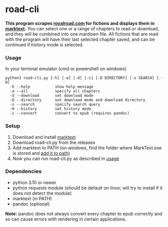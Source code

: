 # road-cli

**This program scrapes [royalroad.com](https://royalroad.com) for fictions and displays them in [marktext](https://github.com/marktext/marktext).**
You can select one or a range of chapters to read or download, and they will be combined into one mardown file. All fictions that are read with the program will have their last selected chapter saved, and can be continued if history mode is selected.

### Usage

In your terminal emulator (cmd or powershell on windows)

```
python3 road-cli.py [-h] [-a] [-d] [-c] [-D DIRECTORY] [-s SEARCH] [-H]
  -h --help           show help message
  -a --all            specify all chapters
  -d --download       set download mode
  -D --directory      set download mode and download directory
  -s --search         specify search query
  -H --history        set history mode
  -c --convert        convert to epub (requires pandoc)
```

### Setup

1. Download and install [marktext](https://github.com/marktext/marktext/releases)
2. Download road-cli.py from the releases
3. Add marktext to PATH (on windows, find the folder where MarkText.exe is stored and [add it to path](https://www.computerhope.com/issues/ch000549.htm))
4. Now you can run road-cli.py as described in [usage](#Usage)

### Dependencies

- python 3.10 or newer
- python requests module (should be default on linux; will try to install if it does not detect the module)
- marktext (in PATH)
- pandoc (optional)

**Note:** pandoc does not always convert every chapter to epub correctly and so can cause errors with rendering in certain applications. 
